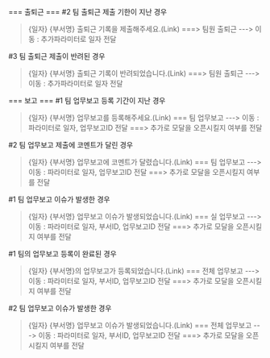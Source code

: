=== 출퇴근 ===
#2 팀 출퇴근 제출 기한이 지난 경우
> {일자} {부서명} 출퇴근 기록을 제출해주세요.(Link)
===> 팀원 출퇴근 ---> 이동 : 추가파라미터로 일자 전달

#3 팀 출퇴근 제출이 반려된 경우
> {일자} {부서명} 출퇴근 기록이 반려되었습니다.(Link)
===> 팀원 출퇴근 ---> 이동 : 추가파라미터로 일자 전달



=== 보고 ===
#1 팀 업무보고 등록 기간이 지난 경우
> {일자} {부서명} 업무보고를 등록해주세요.(Link)
=== 팀 업무보고 ---> 이동 : 파라미터로 일자, 업무보고ID 전달 ===> 추가로 모달을 오픈시킬지 여부를 전달

#2 팀 업무보고 제출에 코멘트가 달린 경우
> {일자} {부서명} 업무보고에 코멘트가 달렸습니다.(Link)
=== 팀 업무보고 ---> 이동 : 파라미터로 일자, 업무보고ID 전달 ===> 추가로 모달을 오픈시킬지 여부를 전달

#1 팀 업무보고 이슈가 발생한 경우
> {일자} {부서명} 업무보고 이슈가 발생되었습니다.(Link)
=== 실 업무보고 ---> 이동 : 파라미터로 일자, 부서ID, 업무보고ID 전달 ===> 추가로 모달을 오픈시킬지 여부를 전달

#1 팀의 업무보고 등록이 완료된 경우
> {일자} {부서명}의 업무보고가 등록되었습니다.(Link)
=== 전체 업무보고 ---> 이동 : 파라미터로 일자, 부서ID, 업무보고ID 전달 ===> 추가로 모달을 오픈시킬지 여부를 전달

#2 팀 업무보고 이슈가 발생한 경우
> {일자} {부서명} 업무보고 이슈가 발생되었습니다.(Link)
=== 전체 업무보고 ---> 이동 : 파라미터로 일자, 부서ID, 업무보고ID 전달 ===> 추가로 모달을 오픈시킬지 여부를 전달